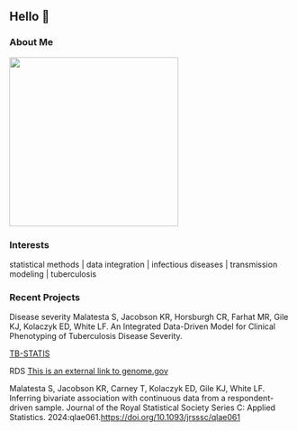 ## Hello 👋

### About Me 
<!--
**samalatesta/samalatesta** is a ✨ _special_ ✨ repository because its `README.md` (this file) appears on your GitHub profile.

Here are some ideas to get you started:

- 🔭 I’m currently working on ...
- 🌱 I’m currently learning ...
- 👯 I’m looking to collaborate on ...
- 🤔 I’m looking for help with ...
- 💬 Ask me about ...
- 📫 How to reach me: ...
- 😄 Pronouns: ...
- ⚡ Fun fact: ...
-->
<img src="https://github.com/user-attachments/assets/d1e81077-08ef-4d0e-b858-ebb877caedab" width="300" height="300">

### Interests 
statistical methods | data integration | infectious diseases | transmission modeling | tuberculosis

### Recent Projects

Disease severity 
Malatesta S, Jacobson KR, Horsburgh CR, Farhat MR, Gile KJ, Kolaczyk ED, White LF. An Integrated Data-Driven Model for Clinical Phenotyping of Tuberculosis Disease Severity.



[TB-STATIS](https://github.com/samalatesta/tbSTATIS)

RDS [This is an external link to genome.gov](https://github.com/samalatesta/RDSAssociation)

Malatesta S, Jacobson KR, Carney T, Kolaczyk ED, Gile KJ, White LF. Inferring bivariate association with continuous data from a respondent-driven sample. Journal of the Royal Statistical Society Series C: Applied Statistics. 2024:qlae061.https://doi.org/10.1093/jrsssc/qlae061
